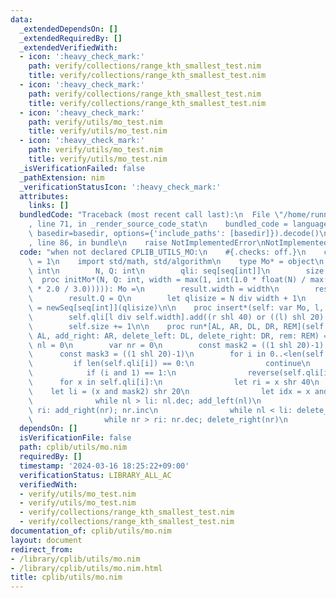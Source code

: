 ```yaml
---
data:
  _extendedDependsOn: []
  _extendedRequiredBy: []
  _extendedVerifiedWith:
  - icon: ':heavy_check_mark:'
    path: verify/collections/range_kth_smallest_test.nim
    title: verify/collections/range_kth_smallest_test.nim
  - icon: ':heavy_check_mark:'
    path: verify/collections/range_kth_smallest_test.nim
    title: verify/collections/range_kth_smallest_test.nim
  - icon: ':heavy_check_mark:'
    path: verify/utils/mo_test.nim
    title: verify/utils/mo_test.nim
  - icon: ':heavy_check_mark:'
    path: verify/utils/mo_test.nim
    title: verify/utils/mo_test.nim
  _isVerificationFailed: false
  _pathExtension: nim
  _verificationStatusIcon: ':heavy_check_mark:'
  attributes:
    links: []
  bundledCode: "Traceback (most recent call last):\n  File \"/home/runner/.local/lib/python3.10/site-packages/onlinejudge_verify/documentation/build.py\"\
    , line 71, in _render_source_code_stat\n    bundled_code = language.bundle(stat.path,\
    \ basedir=basedir, options={'include_paths': [basedir]}).decode()\n  File \"/home/runner/.local/lib/python3.10/site-packages/onlinejudge_verify/languages/nim.py\"\
    , line 86, in bundle\n    raise NotImplementedError\nNotImplementedError\n"
  code: "when not declared CPLIB_UTILS_MO:\n    #{.checks: off.}\n    const CPLIB_UTILS_MO*\
    \ = 1\n    import std/math, std/algorithm\n    type Mo* = object\n        width*:\
    \ int\n        N, Q: int\n        qli: seq[seq[int]]\n        size: int\n\n  \
    \  proc initMo*(N, Q: int, width = max(1, int(1.0 * float(N) / max(1.0, sqrt(float(Q)\
    \ * 2.0 / 3.0))))): Mo =\n        result.width = width\n        result.N = N\n\
    \        result.Q = Q\n        let qlisize = N div width + 1\n        result.qli\
    \ = newSeq[seq[int]](qlisize)\n\n    proc insert*(self: var Mo, l, r: int) =\n\
    \        self.qli[l div self.width].add((r shl 40) or ((l) shl 20) or self.size)\n\
    \        self.size += 1\n\n    proc run*[AL, AR, DL, DR, REM](self: var Mo, add_left:\
    \ AL, add_right: AR, delete_left: DL, delete_right: DR, rem: REM) =\n        var\
    \ nl = 0\n        var nr = 0\n        const mask2 = ((1 shl 20)-1) shl 20\n  \
    \      const mask3 = ((1 shl 20)-1)\n        for i in 0..<len(self.qli):\n   \
    \         if len(self.qli[i]) == 0:\n                continue\n            sort(self.qli[i])\n\
    \            if (i and 1) == 1:\n                reverse(self.qli[i])\n      \
    \      for x in self.qli[i]:\n                let ri = x shr 40\n            \
    \    let li = (x and mask2) shr 20\n                let idx = x and mask3\n  \
    \              while nl > li: nl.dec; add_left(nl)\n                while nr <\
    \ ri: add_right(nr); nr.inc\n                while nl < li: delete_left(nl); nl.inc\n\
    \                while nr > ri: nr.dec; delete_right(nr)\n                rem(idx)\n"
  dependsOn: []
  isVerificationFile: false
  path: cplib/utils/mo.nim
  requiredBy: []
  timestamp: '2024-03-16 18:25:22+09:00'
  verificationStatus: LIBRARY_ALL_AC
  verifiedWith:
  - verify/utils/mo_test.nim
  - verify/utils/mo_test.nim
  - verify/collections/range_kth_smallest_test.nim
  - verify/collections/range_kth_smallest_test.nim
documentation_of: cplib/utils/mo.nim
layout: document
redirect_from:
- /library/cplib/utils/mo.nim
- /library/cplib/utils/mo.nim.html
title: cplib/utils/mo.nim
---
```

